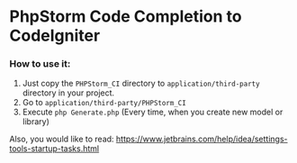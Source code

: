 # PhpStorm Code Completion to CodeIgniter

### How to use it:

1. Just copy the `PHPStorm_CI` directory to `application/third-party` directory in your project.
2. Go to `application/third-party/PHPStorm_CI`
3. Execute `php Generate.php` (Every time, when you create new model or library)

Also, you would like to read: https://www.jetbrains.com/help/idea/settings-tools-startup-tasks.html
